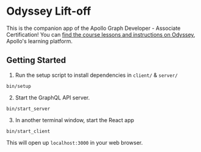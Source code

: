 # Odyssey Lift-off

This is the companion app of the Apollo Graph Developer - Associate Certification! You can [find the course lessons and instructions on Odyssey](https://www.apollographql.com/tutorials/certifications/apollo-graph-associate), Apollo's learning platform.

## Getting Started

1. Run the setup script to install dependencies in `client/` & `server/`

```
bin/setup
```

2. Start the GraphQL API server.

```
bin/start_server
```

3. In another terminal window, start the React app

```
bin/start_client
```

This will open up `localhost:3000` in your web browser.
